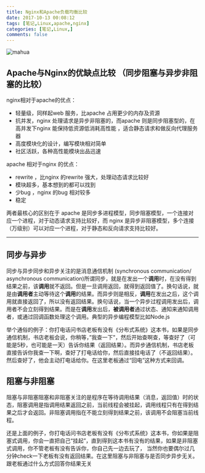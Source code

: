 ```yaml
---
title: Nginx和Apache负载均衡比较
date: 2017-10-13 00:08:12
tags: [笔记,Linux,apache,nginx]
categories: [笔记,Linux,]
comments: false
---
```

![mahua](https://ooo.0o0.ooo/2017/10/30/59f6fa7fc3b66.png)
<!--more-->
## Apache与Nginx的优缺点比较 （同步阻塞与异步非阻塞的比较）

nginx相对于apache的优点：
 
* 轻量级，同样起web 服务，比apache 占用更少的内存及资源 
* 抗并发，nginx 处理请求是异步非阻塞的，而apache 则是同步阻塞型的，在高并发下nginx 能保持低资源低消耗高性能 ，适合静态请求和做反向代理服务器
* 高度模块化的设计，编写模块相对简单 
* 社区活跃，各种高性能模块出品迅速 

apache 相对于nginx 的优点： 

* rewrite ，比nginx 的rewrite 强大，处理动态请求比较好 
* 模块超多，基本想到的都可以找到 
* 少bug ，nginx 的bug 相对较多 
* 稳定 

两者最核心的区别在于 apache 是同步多进程模型，同步阻塞模型，一个连接对应一个进程，对于动态请求支持比较好，而 nginx 是异步非阻塞模型，多个连接（万级别）可以对应一个进程，对于静态和反向请求支持比较好。

---

## 同步与异步

同步与异步同步和异步关注的是消息通信机制 (synchronous communication/ asynchronous communication)所谓同步，就是在发出一个**调用**时，在没有得到结果之前，该**调用**就不返回。但是一旦调用返回，就得到返回值了。换句话说，就是由**调用者**主动等待这个**调用**的结果。而异步则是相反，**调用**在发出之后，这个调用就直接返回了，所以没有返回结果。换句话说，当一个异步过程调用发出后，调用者不会立刻得到结果。而是在**调用**发出后，**被调用者**通过状态、通知来通知调用者，或通过回调函数处理这个调用。典型的异步编程模型比如Node.js

举个通俗的例子：你打电话问书店老板有没有《分布式系统》这本书，如果是同步通信机制，书店老板会说，你稍等，”我查一下"，然后开始查啊查，等查好了（可能是5秒，也可能是一天）告诉你结果（返回结果）。而异步通信机制，书店老板直接告诉你我查一下啊，查好了打电话给你，然后直接挂电话了（不返回结果）。然后查好了，他会主动打电话给你。在这里老板通过“回电”这种方式来回调。

## 阻塞与非阻塞

阻塞与非阻塞阻塞和非阻塞关注的是程序在等待调用结果（消息，返回值）时的状态，阻塞调用是指调用结果返回之前，当前线程会被挂起，调用线程只有在得到结果之后才会返回。非阻塞调用指在不能立刻得到结果之前，该调用不会阻塞当前线程。

还是上面的例子，你打电话问书店老板有没有《分布式系统》这本书，你如果是阻塞式调用，你会一直把自己“挂起”，直到得到这本书有没有的结果，如果是非阻塞式调用，你不管老板有没有告诉你，你自己先一边去玩了， 当然你也要偶尔过几分钟check一下老板有没有返回结果。在这里阻塞与非阻塞与是否同步异步无关。跟老板通过什么方式回答你结果无关